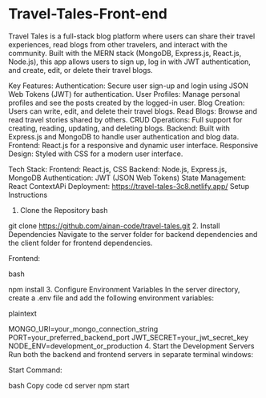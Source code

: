 # Travel-Tales-Front-end

Travel Tales is a full-stack blog platform where users can share their travel experiences, read blogs from other travelers, and interact with the community. Built with the MERN stack (MongoDB, Express.js, React.js, Node.js), this app allows users to sign up, log in with JWT authentication, and create, edit, or delete their travel blogs.

Key Features:
Authentication: Secure user sign-up and login using JSON Web Tokens (JWT) for authentication.
User Profiles: Manage personal profiles and see the posts created by the logged-in user.
Blog Creation: Users can write, edit, and delete their travel blogs.
Read Blogs: Browse and read travel stories shared by others.
CRUD Operations: Full support for creating, reading, updating, and deleting blogs.
Backend: Built with Express.js and MongoDB to handle user authentication and blog data.
Frontend: React.js for a responsive and dynamic user interface.
Responsive Design: Styled with  CSS for a modern user interface.

Tech Stack:
Frontend: React.js,  CSS
Backend: Node.js, Express.js, MongoDB
Authentication: JWT (JSON Web Tokens)
State Management: React ContextAPi
Deployment: https://travel-tales-3c8.netlify.app/
Setup Instructions
1. Clone the Repository
bash

git clone https://github.com/ainan-code/travel-tales.git
2. Install Dependencies
Navigate to the server folder for backend dependencies and the client folder for frontend dependencies.

Frontend:

bash

npm install
3. Configure Environment Variables
In the server directory, create a .env file and add the following environment variables:

plaintext

MONGO_URI=your_mongo_connection_string
PORT=your_preferred_backend_port
JWT_SECRET=your_jwt_secret_key
NODE_ENV=development_or_production
4. Start the Development Servers
Run both the backend and frontend servers in separate terminal windows:

Start Command:

bash
Copy code
cd server
npm start
